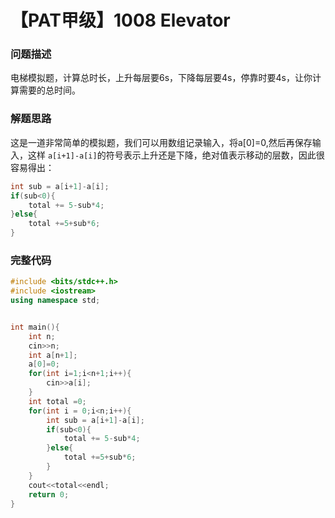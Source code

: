 # 【PAT甲级】**1008 Elevator**

### 问题描述

电梯模拟题，计算总时长，上升每层要6s，下降每层要4s，停靠时要4s，让你计算需要的总时间。

### 解题思路

这是一道非常简单的模拟题，我们可以用数组记录输入，将a[0]=0,然后再保存输入，这样 `a[i+1]-a[i]`的符号表示上升还是下降，绝对值表示移动的层数，因此很容易得出：

```cpp
int sub = a[i+1]-a[i];
if(sub<0){
    total += 5-sub*4;
}else{
    total +=5+sub*6;
}

```


### 完整代码

```cpp
#include <bits/stdc++.h>
#include <iostream>
using namespace std;


int main(){
    int n;
    cin>>n;
    int a[n+1];
    a[0]=0;
    for(int i=1;i<n+1;i++){
        cin>>a[i];
    }
    int total =0;
    for(int i = 0;i<n;i++){
        int sub = a[i+1]-a[i];
        if(sub<0){
            total += 5-sub*4;
        }else{
            total +=5+sub*6;
        }
    }
    cout<<total<<endl;
    return 0;
}
```
